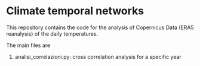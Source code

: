 # Climate temporal networks
This repository contains the code for the analysis of Copernicus Data (ERA5 
reanalysis) of the daily temperatures.

The main files are 

1. analisi_correlazioni.py: 
	cross correlation analysis for a specific year
	

